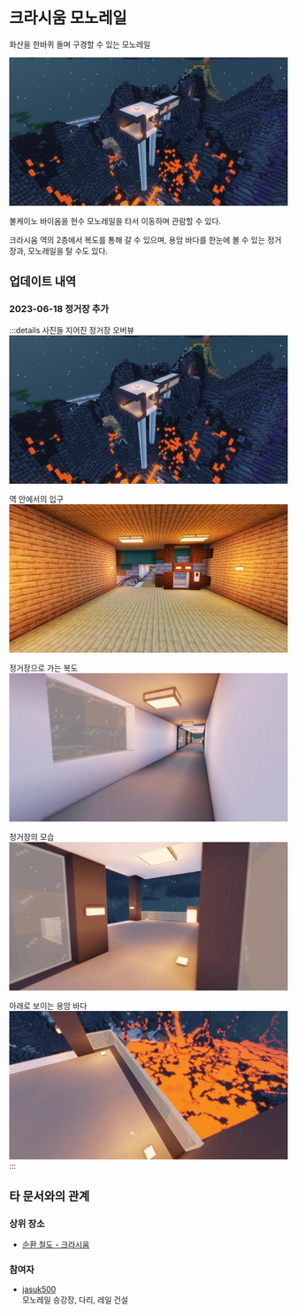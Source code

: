 # 크라시움 모노레일

화산을 한바퀴 돌며 구경할 수 있는 모노레일

![asdf](../../asset/buildings/cratium_monorail/main.jpg)

볼케이노 바이옴을 현수 모노레일을 타서 이동하며 관람할 수 있다.

크라시움 역의 2층에서 복도를 통해 갈 수 있으며, 용암 바다를 한눈에 볼 수 있는 정거장과, 모노레일을 탈 수도 있다.


## 업데이트 내역
### 2023-06-18 정거장 추가

:::details 사진들
지어진 정거장 오버뷰  
![asdf](../../asset/buildings/cratium_monorail/station_overview.jpg)

역 안에서의 입구  
![asdf](../../asset/buildings/cratium_monorail/enterance.jpg)

정거장으로 가는 복도  
![asdf](../../asset/buildings/cratium_monorail/hallway.jpg)

정거장의 모습  
![asdf](../../asset/buildings/cratium_monorail/station.jpg)

아래로 보이는 용암 바다  
![asdf](../../asset/buildings/cratium_monorail/station_lava.jpg)
:::

## 타 문서와의 관계
### 상위 장소
<!-- tag_source_open:link_list:child_spot -->
- [순환 철도 - 크라시움](../buildings/ocr_cratium.md)
<!-- tag_close -->

<!-- ### 하위 장소 목록 -->
<!-- tag_target_open:reverse_link_list:child_spot -->
<!-- tag_arg:preset:spots_inside -->
<!-- tag_close -->


<!-- 보유 시설 목록 -->
<!-- tag_target_open:reverse_link_list:building_spot -->
<!-- tag_arg:preset:systems_inside -->
<!-- tag_close -->

### 참여자
<!-- tag_source_open:link_list:member_contribute -->
- [jasuk500](../members/jasuk500.md)  
모노레일 승강장, 다리, 레일 건설
<!-- tag_close-->